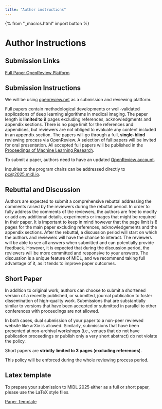 ```yaml
---
title: "Author instructions"
---
```


{% from "_macros.html" import button %}
# Author Instructions

## Submission Links

<p class="button">
  <a href="https://openreview.net/group?id=MIDL.io/2025/Conference" target="_blank">Full Paper OpenReview Platform</a>
  <!-- <a href="https://openreview.net/group?id=MIDL.io/2024/Short_Papers" target="_blank">Short Paper OpenReview Platform</a> -->
</p>

## Submission Instructions

We will be using [openreview.net](https://openreview.net) as a submission and reviewing platform.

<!-- Short papers are **strictly limited to 3 pages (excluding references)** and can, for example, focus on novel methodological ideas without extensive validation. We also specifically accept short papers discussing recently published or submitted journal contributions to give authors the opportunity to present their work and obtain feedback from conference attendees. Selection of short papers is based on a light **(single-blind)** review process via OpenReview. All accepted short papers will be presented at the conference. -->

Full papers contain methodological developments or well-validated applications of deep learning algorithms in medical imaging. The paper length is **limited to 9** pages excluding references, acknowledgments and appendix sections. There is no page limit for the references and appendices, but reviewers are not obliged to evaluate any content included in an appendix section. The papers will go through a full, **single-blind** reviewing process via OpenReview. A selection of full papers will be invited for oral presentation. All accepted full papers will be published in the [Proceedings of Machine Learning Research](http://proceedings.mlr.press/).

To submit a paper, authors need to have an updated [OpenReview account](https://openreview.net/profile).

Inquiries to the program chairs can be addressed directly to [pc@2025.midl.io](mailto:pc@2025.midl.io).

## Rebuttal and Discussion

Authors are expected to submit a comprehensive rebuttal addressing the comments raised by the reviewers during the rebuttal period. In order to fully address the comments of the reviewers, the authors are free to modify or add any additional details, experiments or images that might be required in their paper. It is important to keep in mind however that the page limit is 8 pages for the main paper excluding references, acknowledgements and the appendix sections. After the rebuttal, a discussion period will start on which the authors and reviewers will have the chance to interact. Τhe reviewers will be able to see all answers when submitted and can potentially provide feedback. However, it is expected that during the discussion period, the reviewers will be more committed and responsive to your answers. The discussion is a unique feature of MIDL, and we recommend taking full advantage of it, as it tends to improve paper outcomes.

<!-- ## MELBA Special Issue

The best papers of the conference will be invited to submit a journal extension to a [special issue in the MELBA journal](https://www.melba-journal.org/blog/013-midl-melba-2024.html).-->

## Short Paper

In addition to original work, authors can choose to submit a shortened version of a recently published, or submitted, journal publication to foster dissemination of high-quality work. Submissions that are substantially similar to versions that have been accepted or submitted in parallel to other conferences with proceedings are not allowed.

In both cases, dual submission of your paper to a non-peer reviewed website like arXiv is allowed. Similarly, submissions that have been presented at non-archival workshops (i.e., venues that do not have publication proceedings or publish only a very short abstract) do not violate the policy.

Short papers are **strictly limited to 3 pages (excluding references)**.

This policy will be enforced during the whole reviewing process period.

## Latex template

To prepare your submission to MIDL 2025 either as a full or short paper, please use the LaTeX style files.
<p class="button">
  <a href="https://github.com/MIDL-Conference/MIDLLatexTemplate" target="_blank">Paper Template</a>
</p>
